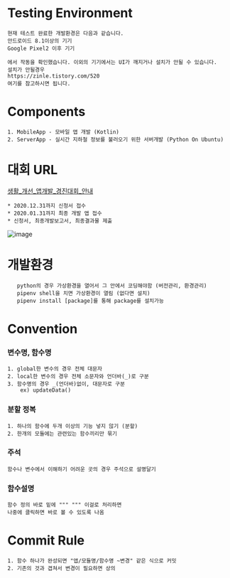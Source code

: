 # Testing Environment
    현재 테스트 완료한 개발환경은 다음과 같습니다.
    안드로이드 8.1이상의 기기
    Google Pixel2 이후 기기
    
    에서 작동을 확인했습니다. 이외의 기기에서는 UI가 깨지거나 설치가 안될 수 있습니다.
    설치가 안될경우
    https://zinle.tistory.com/520
    여기를 참고하시면 됩니다.


# Components
    1. MobileApp - 모바일 앱 개발 (Kotlin)
    2. ServerApp - 실시간 지하철 정보를 불러오기 위한 서버개발 (Python On Ubuntu)

# 대회 URL
[](생활_개선_앱개발_경진대회_안내)
[생활_개선_앱개발_경진대회_안내](https://www.skku.edu/skku/campus/skk_comm/notice01.do?mode=view&articleNo=87141&article.offset=10&articleLimit=10, "go link")

    * 2020.12.31까지 신청서 접수
    * 2020.01.31까지 최종 개발 앱 접수
    * 신청서, 최종개발보고서, 최종결과물 제출
![image](https://user-images.githubusercontent.com/50725139/103212324-d03e8600-494d-11eb-9a24-fa8e7081bd10.jpeg)

# 개발환경
       python의 경우 가상환경을 열어서 그 안에서 코딩해야함 (버전관리, 환경관리)
       pipenv shell을 치면 가상환경이 열림 (없다면 설치)
       pipenv install [package]를 통해 package를 설치가능

# Convention
### 변수명, 함수명
    1. global한 변수의 경우 전체 대문자
    2. local한 변수의 경우 전체 소문자와 언더바(_)로 구분
    3. 함수명의 경우 _(언더바)없이, 대문자로 구분
        ex) updateData()

### 분할 정복
    1. 하나의 함수에 두개 이상의 기능 넣지 않기 (분할)
    2. 한개의 모듈에는 관련있는 함수끼리만 묶기

### 주석
    함수나 변수에서 이해하기 어려운 곳의 경우 주석으로 설명달기

### 함수설명
    함수 정의 바로 밑에 """ """ 이걸로 처리하면
    나중에 클릭하면 바로 볼 수 있도록 나옴

# Commit Rule
    1. 함수 하나가 완성되면 "앱/모듈명/함수명 ~변경" 같은 식으로 커밋
    2. 기존의 것과 겹쳐서 변경이 필요하면 상의
   
